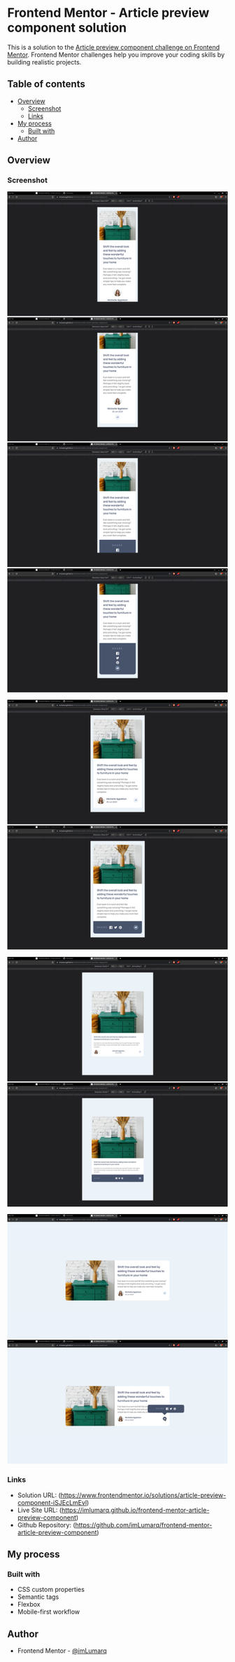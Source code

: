# Frontend Mentor - Article preview component solution

This is a solution to the [Article preview component challenge on Frontend Mentor](https://www.frontendmentor.io/challenges/article-preview-component-dYBN_pYFT). Frontend Mentor challenges help you improve your coding skills by building realistic projects.

## Table of contents

-   [Overview](#overview)
    -   [Screenshot](#screenshot)
    -   [Links](#links)
-   [My process](#my-process)
    -   [Built with](#built-with)
-   [Author](#author)

## Overview

### Screenshot

![samsung galaxy fold part one](./images/screenshots/samsung-galaxy-fold-part-one.png)
![samsung galaxy fold part two](./images/screenshots/samsung-galaxy-fold-part-two.png)
![samsung galaxy fold part one active](./images/screenshots/samsung-galaxy-fold-part-one-active.png)
![samsung galaxy fold part two active](./images/screenshots/samsung-galaxy-fold-part-two-active.png)

![iphone se](./images/screenshots/iphone-se.png)
![iphone se active](./images/screenshots/iphone-se-active.png)

![ipad air](./images/screenshots/ipad-air.png)
![ipad air active](./images/screenshots/ipad-air-active.png)

![desktop](./images/screenshots/desktop.png)
![desktop active](./images/screenshots/desktop-active.png)

### Links

-   Solution URL: (https://www.frontendmentor.io/solutions/article-preview-component-iSJEcLmEvl)
-   Live Site URL: (https://imlumarq.github.io/frontend-mentor-article-preview-component)
-   Github Repository: (https://github.com/imLumarq/frontend-mentor-article-preview-component)

## My process

### Built with

-   CSS custom properties
-   Semantic tags
-   Flexbox
-   Mobile-first workflow

## Author

-   Frontend Mentor - [@imLumarq](https://www.frontendmentor.io/profile/imLumarq)
